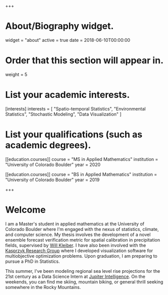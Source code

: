 +++
# About/Biography widget.
widget = "about"
active = true
date = 2018-06-10T00:00:00

# Order that this section will appear in.
weight = 5

# List your academic interests.
[interests]
  interests = [
    "Spatio-temporal Statistics",
    "Environmental Statistics",
    "Stochastic Modeling",
    "Data Visualization"
  ]

# List your qualifications (such as academic degrees).
[[education.courses]]
  course = "MS in Applied Mathematics"
  institution = "University of Colorado Boulder"
  year = 2020

[[education.courses]]
  course = "BS in Applied Mathematics"
  institution = "University of Colorado Boulder"
  year = 2019

+++

# Welcome

I am a Master's student in applied mathematics at the University of Colorado Boulder where I'm engaged with the nexus of statistics, climate, and computer science. My thesis involves the development of a novel ensemble forecast verification metric for spatial calibration in precipitation fields, supervised by [Will Kleiber](http://amath.colorado.edu/faculty/kleiberw/).  I have also been involved with the [Kasprzyk Research Group](https://www.colorado.edu/lab/krg/) where I developed visualization software for multiobjective optimization problems. Upon graduation, I am preparing to pursue a PhD in Statistics.

This summer, I've been modeling regional sea level rise projections for the 21st century as a Data Science Intern at [Jupiter Intelligence](https://jupiterintel.com/). On the weekends, you can find me skiing, mountain biking, or general thrill seeking somewhere in the Rocky Mountains.
